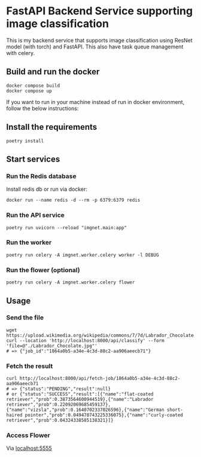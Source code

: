 # FastAPI Backend Service supporting image classification

This is my backend service that supports image classification using ResNet model (with torch) and FastAPI.
This also have task queue management with celery.

## Build and run the docker

```
docker compose build
docker compose up
```

If you want to run in your machine instead of run in docker environment, follow the below instructions:

## Install the requirements

```
poetry install
```

## Start services

### Run the Redis database

Install redis db or run via docker:

```
docker run --name redis -d --rm -p 6379:6379 redis
```

### Run the API service

```
poetry run uvicorn --reload "imgnet.main:app"
```

### Run the worker

```
poetry run celery -A imgnet.worker.celery worker -l DEBUG
```

### Run the flower (optional)

```
poetry run celery -A imgnet.worker.celery flower
```

## Usage

### Send the file

```
wget https://upload.wikimedia.org/wikipedia/commons/7/7d/Labrador_Chocolate.jpg
curl --location 'http://localhost:8000/api/classify' --form 'file=@"./Labrador_Chocolate.jpg"'
# => {"job_id":"1864a0b5-a34e-4c3d-88c2-aa906aeecb71"}
```

### Fetch the result

```
curl http://localhost:8000/api/fetch-job/1864a0b5-a34e-4c3d-88c2-aa906aeecb71
# => {"status":"PENDING","result":null}
# or {"status":"SUCCESS","result":[{"name":"flat-coated retriever","prob":0.3873564600944519},{"name":"Labrador retriever","prob":0.22092069685459137},{"name":"vizsla","prob":0.1640702337026596},{"name":"German short-haired pointer","prob":0.049478743225336075},{"name":"curly-coated retriever","prob":0.04324338585138321}]}
```

### Access Flower

Via [localhost:5555](http://localhost:5555)
